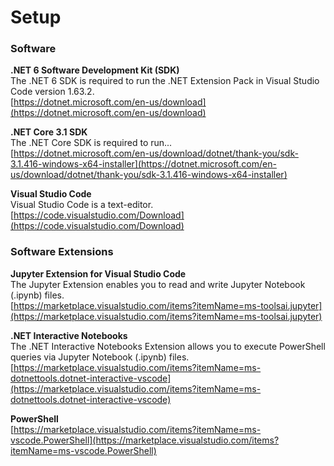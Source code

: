 # Setup

### Software
**.NET 6 Software Development Kit (SDK)**  
The .NET 6 SDK is required to run the .NET Extension Pack in Visual Studio Code version 1.63.2.  
[https://dotnet.microsoft.com/en-us/download](https://dotnet.microsoft.com/en-us/download)  

**.NET Core 3.1 SDK**  
The .NET Core SDK is required to run...  
[https://dotnet.microsoft.com/en-us/download/dotnet/thank-you/sdk-3.1.416-windows-x64-installer](https://dotnet.microsoft.com/en-us/download/dotnet/thank-you/sdk-3.1.416-windows-x64-installer)

**Visual Studio Code**  
Visual Studio Code is a text-editor.  
[https://code.visualstudio.com/Download](https://code.visualstudio.com/Download)  

### Software Extensions
**Jupyter Extension for Visual Studio Code**  
The Jupyter Extension enables you to read and write Jupyter Notebook (.ipynb) files.  
[https://marketplace.visualstudio.com/items?itemName=ms-toolsai.jupyter](https://marketplace.visualstudio.com/items?itemName=ms-toolsai.jupyter)  

**.NET Interactive Notebooks**  
The .NET Interactive Notebooks Extension allows you to execute PowerShell queries via Jupyter Notebook (.ipynb) files.  
[https://marketplace.visualstudio.com/items?itemName=ms-dotnettools.dotnet-interactive-vscode](https://marketplace.visualstudio.com/items?itemName=ms-dotnettools.dotnet-interactive-vscode)

**PowerShell**  
[https://marketplace.visualstudio.com/items?itemName=ms-vscode.PowerShell](https://marketplace.visualstudio.com/items?itemName=ms-vscode.PowerShell)
